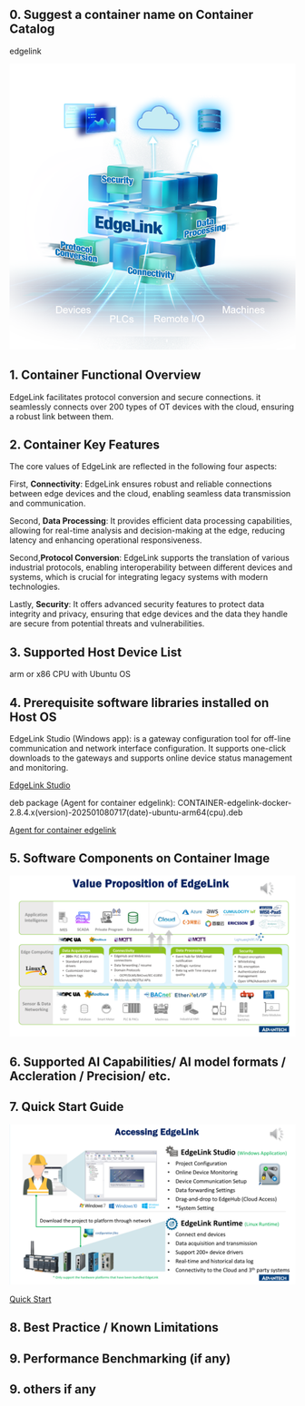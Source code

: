 ## 0. Suggest a container name on Container Catalog

edgelink

![](image.png)

## 1. Container Functional Overview

EdgeLink facilitates protocol conversion and secure connections. it seamlessly connects over 200 types of OT devices with the cloud, ensuring a robust link between them.

## 2. Container Key Features

The core values of EdgeLink are reflected in the following four aspects:

First, **Connectivity**: EdgeLink ensures robust and reliable connections between edge devices and the cloud, enabling seamless data transmission and communication.

Second, **Data Processing**: It provides efficient data processing capabilities, allowing for real-time analysis and decision-making at the edge, reducing latency and enhancing operational responsiveness.

Second,**Protocol Conversion**: EdgeLink supports the translation of various industrial protocols, enabling interoperability between different devices and systems, which is crucial for integrating legacy systems with modern technologies.

Lastly, **Security**: It offers advanced security features to protect data integrity and privacy, ensuring that edge devices and the data they handle are secure from potential threats and vulnerabilities.

## 3. Supported Host Device List

arm or x86 CPU with Ubuntu OS

## 4. Prerequisite software libraries installed on Host OS

EdgeLink Studio (Windows app): is a gateway configuration tool for off-line communication and network interface configuration. It supports one-click downloads to the gateways and supports online device status management and monitoring. 

[EdgeLink Studio](https://www.advantech.com.cn/zh-cn/support/details/utility?id=1-28QPAEB)

deb package (Agent for container edgelink): CONTAINER-edgelink-docker-2.8.4.x(version)-202501080717(date)-ubuntu-arm64(cpu).deb  

[Agent for container edgelink](https://www.advantech.com.cn/zh-cn/support/details/firmware?id=1-28S1J4D )

## 5. Software Components on Container Image

![](image-1.png)

## 6. Supported AI Capabilities/ AI model formats / Accleration / Precision/ etc. 

## 7. Quick Start Guide

![](image-2.png)

[Quick Start](https://www.advantech.com.cn/zh-cn/support/details/manual?id=1-28LPZU5)

## 8. Best Practice / Known Limitations

## 9. Performance Benchmarking (if any)

## 9. others if any